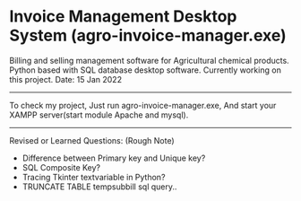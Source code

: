 # Invoice Management Desktop System (agro-invoice-manager.exe)
Billing and selling management software for Agricultural chemical products. Python based with SQL database desktop software. Currently working on this project. Date: 15 Jan 2022

---------------------------------------------------------------------------------------------

To check my project, Just run agro-invoice-manager.exe, And start your XAMPP server(start module Apache and mysql).

---------------------------------------------------------------------------------------------
Revised or Learned Questions: (Rough Note)

* Difference between Primary key and Unique key?
* SQL Composite Key?
* Tracing Tkinter textvariable in Python?
* TRUNCATE TABLE tempsubbill sql query..

